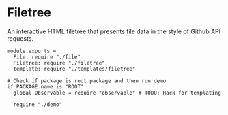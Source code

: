 Filetree
========

An interactive HTML filetree that presents file data in the style of Github API
requests.

    module.exports =
      File: require "./file"
      Filetree: require "./filetree"
      template: require "./templates/filetree"

    # Check if package is root package and then run demo
    if PACKAGE.name is "ROOT"
      global.Observable = require "observable" # TODO: Hack for templating

      require "./demo"
